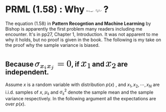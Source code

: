 
# PRML (1.58) : Why <a><img src="eq_001.png" style="position:relative;top:0px;height:10px;"></a> ?

The equation (1.58) in **Pattern Recogntion and Machine Learming** by Bishop is apparently 
the first problem many readers including me encounter.
It's in pp27, Chapter 1, Introduction.
It was not apparent to me why it holds, but no proof is given in the book.
The following is my take on the proof why the sample variance is biased.



## Because <a><img src="eq_002.png" style="position:relative;top:10px;height:30px;"></a>, if <a><img src="x_1.png" style="position:relative;top:5px;height:20px;"></a> and <a><img src="x_2.png" style="position:relative;top:5px;height:20px;"></a> are independent.

Assume $x$ is a random variable with distribution $p(x)$ , and $x_1, x_2, \cdots, x_N$ are i.i.d. samples of $x$,
$\mu_s$ and $\sigma^2_s$ denote the sample mean and the sample variance respectively.
In the following argument all the expectations are over $p(x)$.

